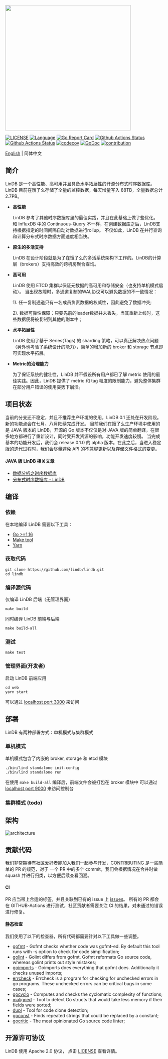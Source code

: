 <p align="left">
    <img width="400" src="https://github.com/lindb/lindb/wiki/images/readme/lindb_logo.png">
</p>

[![LICENSE](https://img.shields.io/github/license/stone1100/lindb)](https://github.com/lindb/lindb/blob/develop/LICENSE)
[![Language](https://img.shields.io/badge/Language-Go-blue.svg)](https://golang.org/)
[![Go Report Card](https://goreportcard.com/badge/github.com/lindb/lindb)](https://goreportcard.com/report/github.com/lindb/lindb)
[![Github Actions Status](https://github.com/lindb/lindb/workflows/LinDB%20CI/badge.svg)](https://github.com/lindb/lindb/actions?query=workflow%3A%22LinDB+CI%22)
[![Github Actions Status](https://github.com/lindb/lindb/workflows/Forntend%20CI/badge.svg)](https://github.com/lindb/lindb/actions?query=workflow%3A%22Forntend+CI%22)
[![codecov](https://codecov.io/gh/lindb/lindb/branch/develop/graph/badge.svg)](https://codecov.io/gh/lindb/lindb)
[![GoDoc](https://img.shields.io/badge/Godoc-reference-blue.svg)](https://godoc.org/github.com/lindb/lindb)
[![contribution](https://img.shields.io/badge/contributions-welcome-brightgreen.svg?style=flat)](CONTRIBUTING.md)

[English](./README.md) | 简体中文

## 简介

LinDB 是一个高性能、高可用并且具备水平拓展性的开源分布式时序数据库。
LinDB 目前在饿了么存储了全量的监控数据，每天增量写入 88TB，全量数据总计 2.7PB。

+ __高性能__

  LinDB 参考了其他时序数据库里的最佳实践，并且在此基础上做了些优化。
  和 InfluxDB 中的 Continuous-Query 不一样，在创建数据库之后，LinDB支持根据指定的时间间隔自动对数据进行rollup。
  不仅如此，LinDB 在并行查询和计算分布式时序数据方面速度相当快。

+ __原生的多活支持__

  LinDB 在设计阶段就是为了在饿了么的多活系统架构下工作的。LinDB的计算层（brokers）支持高效的跨机房聚合查询。

+ __高可用__

  LinDB 使用 ETCD 集群以保证元数据的高可用和存储安全（也支持单机模式启动）。
  当出现故障时，多通道复制的WAL协议可以避免数据的不一致情况：

  1). 任一复制通道只有一名成员负责数据的权威性，因此避免了数据冲突;

  2). 数据可靠性保障：只要先前的leader数据并未丢失，当其重新上线时，这些数据便将被复制到其他的副本中；

+ __水平拓展性__

  LinDB 使用了基于 Series(Tags) 的 sharding 策略，可以真正解决热点问题（另外也考验了系统设计的能力），简单的增加新的 broker 和 storage 节点即可实现水平拓展。

+ __Metric的治理能力__

  为了保证系统的健壮性，LinDB 并不假设所有用户都已了解 metric 使用的最佳实践。因此，LinDB 提供了 metric 和 tag 粒度的限制能力，避免整体集群在部分用户错误的使用姿势下崩溃。

## 项目状态

当前的分支还不稳定，并且不推荐生产环境的使用，LinDB 0.1 还处在开发阶段。新的功能点会在七月、八月陆续完成开发。
目前我们在饿了么生产环境中使用的是 JAVA 版本的 LinDB，开源的 Go 版本不仅仅是对 JAVA 版的简单翻译，在很多地方都进行了重新设计，同时受开发资源的影响，功能开发速度较慢。
当完成基本的功能开发后，我们会 release 0.1.0 的 alpha 版本。在此之后，当进入稳定版的迭代过程时，我们会尽量避免 API 的不兼容更新以及存储文件格式的变更。

#### JAVA 版 LinDB 相关文章
- [数据分析之时序数据库](https://zhuanlan.zhihu.com/p/36804890)
- [分布式时序数据库 - LinDB](https://zhuanlan.zhihu.com/p/35998778)

## 编译

### 依赖

在本地编译 LinDB 需要以下工具：
- [Go >=1.16](https://golang.org/doc/install)
- [Make tool](https://www.gnu.org/software/make/)
- [Yarn](https://classic.yarnpkg.com/en/docs/install)


### 获取代码

```
git clone https://github.com/lindb/lindb.git
cd lindb
```

### 编译源代码

仅编译 LinDB 后端（无管理界面）

```
make build
```

同时编译 LinDB 前端与后端

```
make build-all
```

### 测试

```
make test
```

### 管理界面(开发者)

启动 LinDB 前端应用
```
cd web
yarn start
```

可以通过  [localhost port 3000](http://localhost:3000/) 来访问

## 部署

LinDB 有两种部署方式：单机模式与集群模式

### 单机模式

单机模式包含了内嵌的 broker, storage 和 etcd 模块

```
./bin/lind standalone init-config
./bin/lind standalone run
```
在使用 `make build-all` 编译后，前端文件会被打包在 broker 模块中
可以通过  [localhost port 9000](http://localhost:9000/) 来访问控制台

### 集群模式 (todo)


## 架构

![architecture](https://github.com/lindb/lindb/wiki/images/readme/lindb_architecture.jpg)

## 贡献代码

我们非常期待有社区爱好者能加入我们一起参与开发，[CONTRIBUTING](CONTRIBUTING.md) 是一些简单的 PR 的规范，对于 一个 PR 中的多个 commit，我们会根据情况在合并时做 squash 并进行归类，以方便后续查看回溯。

#### CI
PR 应当带上合适的标签，并且关联到已有的 issue 上 [issues](https://github.com/lindb/lindb/issues)。
所有的 PR 都会在 GITHUB-Actions 进行测试，社区贡献者需要关注 CI 的结果，对未通过的错误进行修复。

#### 静态检查
我们使用了以下的检查器，所有代码都需要针对以下工具做一些调整。

- [gofmt](https://golang.org/cmd/gofmt/) - Gofmt checks whether code was gofmt-ed. By default this tool runs with -s option to check for code simplification;
- [golint](https://github.com/golang/lint) - Golint differs from gofmt. Gofmt reformats Go source code, whereas golint prints out style mistakes;
- [goimports](https://godoc.org/golang.org/x/tools/cmd/goimports) - Goimports does everything that gofmt does. Additionally it checks unused imports;
- [errcheck](https://github.com/kisielk/errcheck) - Errcheck is a program for checking for unchecked errors in go programs. These unchecked errors can be critical bugs in some cases;
- [gocyclo](https://github.com/alecthomas/gocyclo) - Computes and checks the cyclomatic complexity of functions;
- [maligned](https://github.com/mdempsky/maligned) - Tool to detect Go structs that would take less memory if their fields were sorted;
- [dupl](https://github.com/mibk/dupl) - Tool for code clone detection;
- [goconst](https://github.com/jgautheron/goconst) - Finds repeated strings that could be replaced by a constant;
- [gocritic](https://github.com/go-critic/go-critic) - The most opinionated Go source code linter;

## 开源许可协议

LinDB 使用 Apache 2.0 协议， 点击 [LICENSE](LICENSE) 查看详情。



